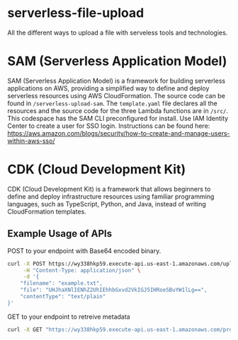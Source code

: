 # serverless-file-upload
All the different ways to upload a file with serveless tools and technologies. 

# SAM (Serverless Application Model)
SAM (Serverless Application Model) is a framework for building serverless applications on AWS, providing a simplified way to define and deploy serverless resources using AWS CloudFormation. The source code can be found in `/serverless-upload-sam`. The `template.yaml` file declares all the resources and the source code for the three Lambda functions are in `/src/`. This codespace has the SAM CLI preconfigured for install. Use IAM Identity Center to create a user for SSO login. Instructions can be found here: https://aws.amazon.com/blogs/security/how-to-create-and-manage-users-within-aws-sso/

# CDK (Cloud Development Kit)
CDK (Cloud Development Kit) is a framework that allows beginners to define and deploy infrastructure resources using familiar programming languages, such as TypeScript, Python, and Java, instead of writing CloudFormation templates.

## Example Usage of APIs
POST to your endpoint with Base64 encoded binary.
```bash
curl -X POST https://wy338hkp59.execute-api.us-east-1.amazonaws.com/upload \
     -H "Content-Type: application/json" \
     -d '{
    "filename": "example.txt",
    "file": "UHJhaXNlIENhZ2UhIEhhbGxvd2VkIGJ5IHRoeSBuYW1lLg==",
    "contentType": "text/plain"
}'
```
GET to your endpoint to retreive metadata
```bash
curl -X GET "https://wy338hkp59.execute-api.us-east-1.amazonaws.com/prod/metadata?startDate=2024-03-22&endDate=2024-03-27"
```